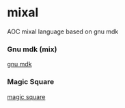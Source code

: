 # mixal
AOC mixal language based on gnu mdk


### Gnu mdk (mix)

[gnu mdk](https://www.gnu.org/software/mdk/manual/html_node/index.html#)

### Magic Square 

[magic square](./docs/magic_sqaure.md)




